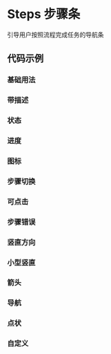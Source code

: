 # Steps 步骤条

引导用户按照流程完成任务的导航条

## 代码示例

### 基础用法

<code src='./site/baseSteps.tsx'></code>

### 带描述

<code src='./site/hasDescription.tsx'></code>

### 状态

<code src='./site/hasStatus.tsx'></code>

### 进度

<code src='./site/hasProgress.tsx'></code>

### 图标

<code src='./site/hasIcon.tsx'></code>

### 步骤切换

### 可点击

### 步骤错误

### 竖直方向

### 小型竖直

### 箭头

### 导航

### 点状

### 自定义
